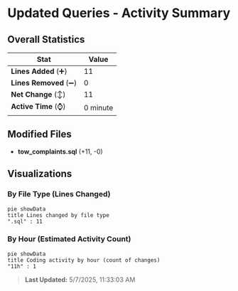 # Updated Queries - Activity Summary 

## Overall Statistics

| Stat                   | Value                                                             |
| ---------------------- | ----------------------------------------------------------------- |
| **Lines Added** (➕)   | 11                                          |
| **Lines Removed** (➖) | 0                                        |
| **Net Change** (↕)    | 11                |
| **Active Time** (⌚)   | 0 minute |


## Modified Files
- **tow_complaints.sql** (+11, -0)

## Visualizations

### By File Type (Lines Changed)

```mermaid
pie showData
title Lines changed by file type
".sql" : 11
```

### By Hour (Estimated Activity Count)

```mermaid
pie showData
title Coding activity by hour (count of changes)
"11h" : 1
```


> **Last Updated:** 5/7/2025, 11:33:03 AM